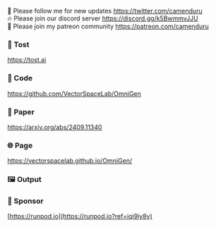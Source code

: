 🐣 Please follow me for new updates https://twitter.com/camenduru <br />
🔥 Please join our discord server https://discord.gg/k5BwmmvJJU <br />
🥳 Please join my patreon community https://patreon.com/camenduru <br />

###  🥪 Tost
https://tost.ai

### 🧬 Code
https://github.com/VectorSpaceLab/OmniGen

### 📄 Paper
https://arxiv.org/abs/2409.11340

### 🌐 Page
https://vectorspacelab.github.io/OmniGen/

### 🖼 Output

### 🏢 Sponsor
[https://runpod.io](https://runpod.io?ref=iqi9iy8y)